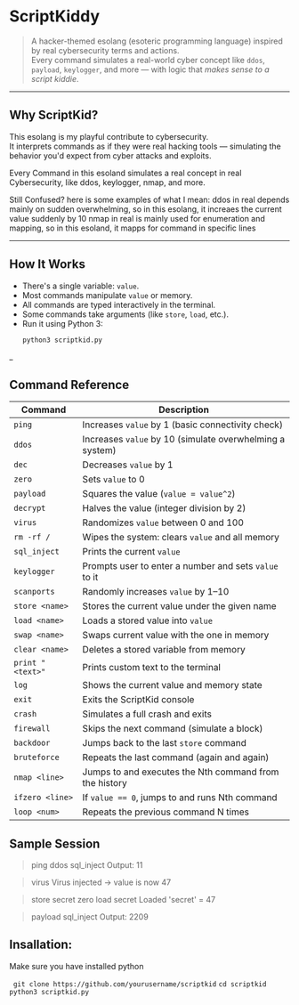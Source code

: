 # ScriptKiddy

> A hacker-themed esolang (esoteric programming language) inspired by real cybersecurity terms and actions.  
> Every command simulates a real-world cyber concept like `ddos`, `payload`, `keylogger`, and more — with logic that *makes sense to a script kiddie*.

---

## Why ScriptKid?

This esolang is my playful contribute to cybersecurity.  
It interprets commands as if they were real hacking tools — simulating the behavior you'd expect from cyber attacks and exploits.

Every Command in this esoland simulates a real concept in real Cybersecurity, like ddos, keylogger, nmap, and more.

Still Confused? here is some examples of what I mean:
ddos in real depends mainly on sudden overwhelming, so in this esolang, it increaes the current value suddenly by 10
nmap in real is mainly used for enumeration and mapping, so in this esoland, it mapps for command in specific lines

---

## How It Works

- There's a single variable: `value`.
- Most commands manipulate `value` or memory.
- All commands are typed interactively in the terminal.
- Some commands take arguments (like `store`, `load`, etc.).
- Run it using Python 3:  
  ```bash
  python3 scriptkid.py 

_

  ##  Command Reference

| Command           | Description                                                                 |
|-------------------|-----------------------------------------------------------------------------|
| `ping`            | Increases `value` by 1 (basic connectivity check)                           |
| `ddos`            | Increases `value` by 10 (simulate overwhelming a system)                    |
| `dec`             | Decreases `value` by 1                                                      |
| `zero`            | Sets `value` to 0                                                           |
| `payload`         | Squares the value (`value = value^2`)                                       |
| `decrypt`         | Halves the value (integer division by 2)                                    |
| `virus`           | Randomizes `value` between 0 and 100                                        |
| `rm -rf /`        | Wipes the system: clears `value` and all memory                             |
| `sql_inject`      | Prints the current `value`                                                  |
| `keylogger`       | Prompts user to enter a number and sets `value` to it                       |
| `scanports`       | Randomly increases `value` by 1–10                                          |
| `store <name>`    | Stores the current value under the given name                               |
| `load <name>`     | Loads a stored value into `value`                                           |
| `swap <name>`     | Swaps current value with the one in memory                                  |
| `clear <name>`    | Deletes a stored variable from memory                                       |
| `print "<text>"`  | Prints custom text to the terminal                                          |
| `log`             | Shows the current value and memory state                                    |
| `exit`            | Exits the ScriptKid console                                                 |
| `crash`           | Simulates a full crash and exits                                            |
| `firewall`        | Skips the next command (simulate a block)                                   |
| `backdoor`        | Jumps back to the last `store` command                                      |
| `bruteforce`      | Repeats the last command (again and again)                                  |
| `nmap <line>`     | Jumps to and executes the Nth command from the history                      |
| `ifzero <line>`   | If `value == 0`, jumps to and runs Nth command                              |
| `loop <num>`      | Repeats the previous command N times                                        |


## Sample Session

> ping
> ddos
> sql_inject
Output: 11

> virus
Virus injected → value is now 47

> store secret
> zero
> load secret
Loaded 'secret' = 47

> payload
> sql_inject
Output: 2209


## Insallation:
Make sure you have installed python

``` git clone https://github.com/yourusername/scriptkid```
``` cd scriptkid ```
``` python3 scriptkid.py```

